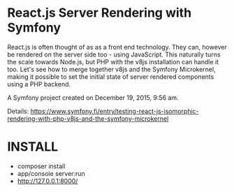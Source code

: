 React.js Server Rendering with Symfony
===

React.js is often thought of as as a front end technology. They can, however be rendered on the server side too - using JavaScript. This naturally turns the scale towards Node.js, but PHP with the v8js installation can handle it too. Let's see how to merge together v8js and the Symfony Microkernel, making it possible to set the initial state of server rendered components using a PHP backend.

A Symfony project created on December 19, 2015, 9:56 am.

Details: https://www.symfony.fi/entry/testing-react-js-isomorphic-rendering-with-php-v8js-and-the-symfony-microkernel

INSTALL
===

- composer install
- app/console server:run
- http://127.0.0.1:8000/

